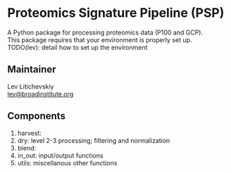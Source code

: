 Proteomics Signature Pipeline (PSP)
==============
A Python package for processing proteomics data (P100 and GCP).		
This package requires that your environment is properly set up.		
TODO(lev): detail how to set up the environment

Maintainer
----------
Lev Litichevskiy	
lev@broadinstitute.org

Components
----------
1. harvest:
2. dry: level 2-3 processing; filtering and normalization
3. blend:
4. in_out: input/output functions
5. utils: miscellanous other functions
